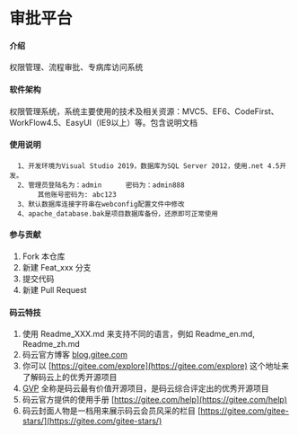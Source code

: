 # 审批平台

#### 介绍

权限管理、流程审批、专病库访问系统

#### 软件架构
权限管理系统，系统主要使用的技术及相关资源：MVC5、EF6、CodeFirst、WorkFlow4.5、EasyUI（IE9以上）等。包含说明文档



#### 使用说明

      1、开发环境为Visual Studio 2019，数据库为SQL Server 2012，使用.net 4.5开发。
      2、管理员登陆名为：admin      密码为：admin888
           其他账号密码为: abc123
      3、默认数据库连接字符串在webconfig配置文件中修改
      4、apache_database.bak是项目数据库备份，还原即可正常使用

#### 参与贡献

1.  Fork 本仓库
2.  新建 Feat_xxx 分支
3.  提交代码
4.  新建 Pull Request


#### 码云特技

1.  使用 Readme\_XXX.md 来支持不同的语言，例如 Readme\_en.md, Readme\_zh.md
2.  码云官方博客 [blog.gitee.com](https://blog.gitee.com)
3.  你可以 [https://gitee.com/explore](https://gitee.com/explore) 这个地址来了解码云上的优秀开源项目
4.  [GVP](https://gitee.com/gvp) 全称是码云最有价值开源项目，是码云综合评定出的优秀开源项目
5.  码云官方提供的使用手册 [https://gitee.com/help](https://gitee.com/help)
6.  码云封面人物是一档用来展示码云会员风采的栏目 [https://gitee.com/gitee-stars/](https://gitee.com/gitee-stars/)
